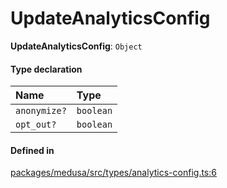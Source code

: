 # UpdateAnalyticsConfig

 **UpdateAnalyticsConfig**: `Object`

#### Type declaration

| Name | Type |
| :------ | :------ |
| `anonymize?` | `boolean` |
| `opt_out?` | `boolean` |

#### Defined in

[packages/medusa/src/types/analytics-config.ts:6](https://github.com/medusajs/medusa/blob/3d9f5ae63/packages/medusa/src/types/analytics-config.ts#L6)
